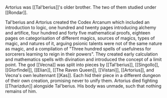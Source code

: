 Artorius was [[Tal'berius]]'s older brother. The two of them studied under [[Rondar]]. 

Tal'berius and Artorius created the Codex Arcanum which included an introduction to logic, one hundred and twenty pages introducing alchemy and artifice, four hundred and forty five mathematical proofs, eighteen pages on categorisation of different magics, sources of magics, types of magic, and natures of it, arguing psionic talents were not of the same nature as magic, and a compilation of "Three hundred spells of usefulness for sorcerers learning to reign in their powers".
They created early calculation and mathematics spells with divination and introduced the concept of a limit point.
The god [[Vecna]] was split into pieces by [[Tal'berius]], [[Singollo]], [[Glorfindel]], [[Elian]], [[The Raven Queen]], [[Vistani]], [[Artorius]], and Vecna's own leuitennant [[Kas]].  Each hid their piece in a different dungeon of their own creation, promising never to unify them.
Artorius died fighting [[Tharizdun]] alongside Tal'berius. His body was unmade, such that nothing remains of him.